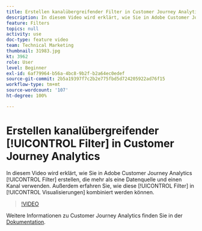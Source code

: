 ```yaml
---
title: Erstellen kanalübergreifender Filter in Customer Journey Analytics
description: In diesem Video wird erklärt, wie Sie in Adobe Customer Journey Analytics Filter erstellen, die mehr als eine Datenquelle und mehr als einen Kanal verwenden. Außerdem erfahren Sie, wie diese Filter in Visualisierungen kombiniert werden können.
feature: Filters
topics: null
activity: use
doc-type: feature video
team: Technical Marketing
thumbnail: 31983.jpg
kt: 3962
role: User
level: Beginner
exl-id: 6af79964-b56a-4bc8-9b2f-b2a64ec0edef
source-git-commit: 2b5a19397f7c2b2e775fbd5d724205922ad76f15
workflow-type: tm+mt
source-wordcount: '107'
ht-degree: 100%

---
```


# Erstellen kanalübergreifender [!UICONTROL Filter] in Customer Journey Analytics

In diesem Video wird erklärt, wie Sie in Adobe Customer Journey Analytics [!UICONTROL Filter] erstellen, die mehr als eine Datenquelle und einen Kanal verwenden. Außerdem erfahren Sie, wie diese [!UICONTROL Filter] in [!UICONTROL Visualisierungen] kombiniert werden können.

>[!VIDEO](https://video.tv.adobe.com/v/31983/?quality=12)

Weitere Informationen zu Customer Journey Analytics finden Sie in der [Dokumentation](https://docs.adobe.com/content/help/de-DE/analytics-platform/using/cja-landing.html).
